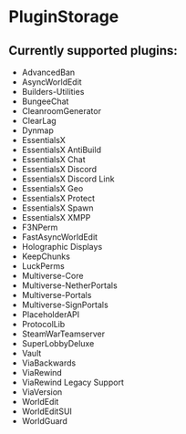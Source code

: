 # PluginStorage

## Currently supported plugins:

- AdvancedBan
- AsyncWorldEdit
- Builders-Utilities
- BungeeChat
- CleanroomGenerator
- ClearLag
- Dynmap
- EssentialsX
- EssentialsX AntiBuild
- EssentialsX Chat
- EssentialsX Discord
- EssentialsX Discord Link
- EssentialsX Geo
- EssentialsX Protect
- EssentialsX Spawn
- EssentialsX XMPP
- F3NPerm
- FastAsyncWorldEdit
- Holographic Displays
- KeepChunks
- LuckPerms
- Multiverse-Core
- Multiverse-NetherPortals
- Multiverse-Portals
- Multiverse-SignPortals
- PlaceholderAPI
- ProtocolLib
- SteamWarTeamserver
- SuperLobbyDeluxe
- Vault
- ViaBackwards
- ViaRewind
- ViaRewind Legacy Support
- ViaVersion
- WorldEdit
- WorldEditSUI
- WorldGuard